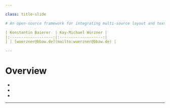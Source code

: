 ```yaml
---

class: title-slide

# An open-source framework for integrating multi-source layout and text recognition tools into scalable OCR workflows

| Konstantin Baierer  | Kay-Michael Würzner |
|:-------------------:|:-------------------:|
| | [wuerzner@bbaw.de](mailto:wuerzner@bbaw.de) |

---
```


# Overview

- 
- 
-

---
